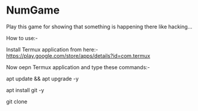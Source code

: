 # NumGame
Play this game for showing that something is happening there like hacking...

How to use:-

Install Termux application from here:- https://play.google.com/store/apps/details?id=com.termux

Now oepn Termux application and type these commands:-

apt update && apt upgrade -y

apt install git -y

git clone 

